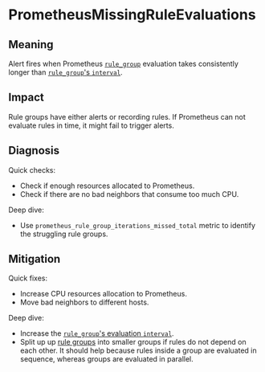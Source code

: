 # PrometheusMissingRuleEvaluations

## Meaning

Alert fires when Prometheus [`rule_group`](https://prometheus.io/docs/prometheus/latest/configuration/recording_rules/#rule_group) evaluation takes consistently longer than [`rule_group`'s `interval`](https://prometheus.io/docs/prometheus/latest/configuration/recording_rules/#rule_group).

## Impact

Rule groups have either alerts or recording rules. If Prometheus can not evaluate rules in time, it might fail to trigger alerts.

## Diagnosis

Quick checks:
- Check if enough resources allocated to Prometheus.
- Check if there are no bad neighbors that consume too much CPU.

Deep dive:
- Use `prometheus_rule_group_iterations_missed_total` metric to identify the struggling rule groups.

## Mitigation

Quick fixes:
- Increase CPU resources allocation to Prometheus.
- Move bad neighbors to different hosts.

Deep dive:
- Increase the [`rule_group`'s evaluation `interval`](https://prometheus.io/docs/prometheus/latest/configuration/recording_rules/#rule_group).
- Split up up [rule groups](https://prometheus.io/docs/prometheus/latest/configuration/recording_rules/#rule_group) into smaller groups if rules do not depend on each other. It should help because rules inside a group are evaluated in sequence, whereas groups are evaluated in parallel.
